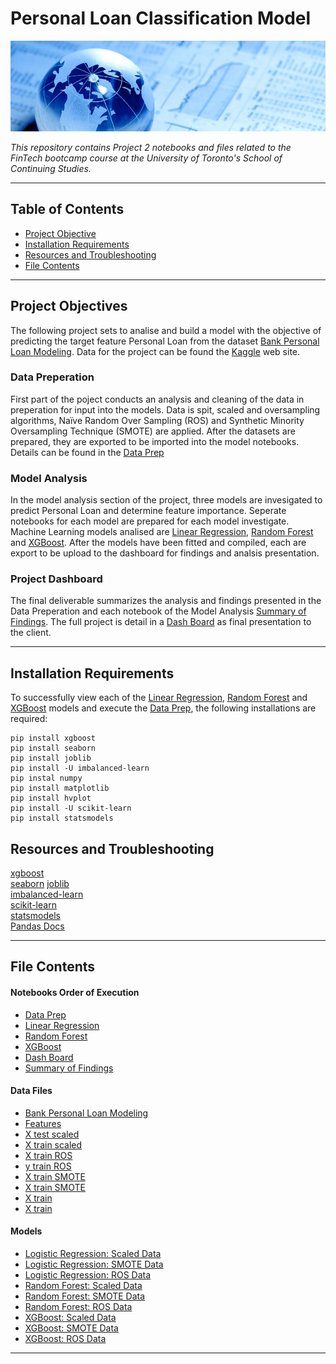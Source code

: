 # Personal Loan Classification Model

![intro_photo](images/finance-banner.jpg)

*This repository contains Project 2 notebooks and files related to the FinTech bootcamp course at the University of Toronto's School of Continuing Studies.*

---

## Table of Contents

- [Project Objective](#Project-Objectives)
- [Installation Requirements](#Installation-Requirements)
- [Resources and Troubleshooting](#Resources-Troubleshooting )
- [File Contents](#File-Contents)

---

## Project Objectives 

The following project sets to analise and build a model with the objective of predicting the target feature Personal Loan from the dataset [Bank Personal Loan Modeling](resources/Bank_Personal_Loan_Modelling.csv).  Data for the project can be found the [Kaggle](https://www.kaggle.com/itsmesunil/bank-loan-modelling) web site.

### Data Preperation 

First part of the poject conducts an analysis and cleaning of the data in preperation for input into the models.  Data is spit, scaled and oversampling algorithms, Naïve Random Over Sampling (ROS) and Synthetic Minority Oversampling Technique (SMOTE) are applied. After the datasets are prepared, they are exported to be imported into the model notebooks.  Details can be found in the [Data Prep](data_prep.ipynb)

### Model Analysis 

In the model analysis section of the project, three models are invesigated to predict Personal Loan and determine feature importance.  Seperate notebooks for each model are prepared for each model investigate.  Machine Learning models analised are  [Linear Regression](logistical_regression.ipynb), [Random Forest](random_forest.ipynb) and [XGBoost](xgboost.ipynb).  After the models have been fitted and compiled, each are export to be upload to the dashboard for findings and analsis presentation.


### Project Dashboard

The final deliverable summarizes the analysis and findings presented in the Data Preperation and each notebook of the Model Analysis [Summary of Findings](Summary_of_Findings.md).  The full project is detail in a [Dash Board](thera_bank_dashboard.ipynb) as final presentation to the client.

---

## Installation Requirements

To successfully view each of the  [Linear Regression](logistical_regression.ipynb), [Random Forest](random_forest.ipynb) and [XGBoost](xgboost.ipynb) models and execute the [Data Prep](data_prep.ipynb), the following installations are required: 

```
pip install xgboost
pip install seaborn
pip install joblib
pip install -U imbalanced-learn
pip instal numpy
pip install matplotlib
pip install hvplot
pip install -U scikit-learn
pip install statsmodels

```
## Resources and Troubleshooting 

[xgboost](https://xgboost.readthedocs.io/en/latest/build.html)    
[seaborn](https://seaborn.pydata.org/installing.html) 
[joblib](https://joblib.readthedocs.io/en/latest/installing.html)     
[imbalanced-learn](https://imbalanced-learn.readthedocs.io/en/stable/install.html)     
[scikit-learn](https://scikit-learn.org/stable/install.html)    
[statsmodels](https://www.statsmodels.org/stable/install.html)  
[Pandas Docs](https://pandas.pydata.org/pandas-docs/stable/getting_started/index.html)      

---

## File Contents

#### Notebooks Order of Execution

- [Data Prep](data_prep.ipynb)
- [Linear Regression](logistical_regression.ipynb)
- [Random Forest](random_forest.ipynb)
- [XGBoost](xgboost.ipynb)
- [Dash Board](thera_bank_dashboard.ipynb)  
- [Summary of Findings](Summary_of_Findings.md)

#### Data Files

- [Bank Personal Loan Modeling](resources/Bank_Personal_Loan_Modelling.csv)
- [Features](resources/features.csv)
- [X test scaled](resources/X_test_scaled.csv)
- [X train scaled](resources/X_train_scaled.csv)
- [X train ROS](resources/X_train_ros.csv)
- [y train ROS](resources/y_train_ros.csv)
- [X train SMOTE](resources/X_train_smote.csv)
- [X train SMOTE](resources/y_train_smote.csv)
- [X train](resources/X_train.csv)
- [X train](resources/y_train.csv)

#### Models
- [Logistic Regression: Scaled Data](models/log_scaled_model.joblib)
- [Logistic Regression: SMOTE Data](models/log_smote_model.joblib)
- [Logistic Regression: ROS Data](models/log_ros_model.joblib)
- [Random Forest: Scaled Data](models/rf_scaled_model.joblib)
- [Random Forest: SMOTE Data](models/rf_smote_model.joblib)
- [Random Forest: ROS Data](models/rf_ros_model.joblib)
- [XGBoost: Scaled Data](models/xgb_scaled_model.joblib)
- [XGBoost: SMOTE Data](models/xgb_smote_model.joblib)
- [XGBoost: ROS Data](models/xgb_ros_model.joblib)

---
